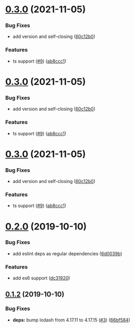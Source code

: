 # [0.3.0](https://github.com/Iteam1337/eslint-config-react/compare/v0.2.0...v0.3.0) (2021-11-05)


### Bug Fixes

* add version and self-closing ([60c12b0](https://github.com/Iteam1337/eslint-config-react/commit/60c12b0292d794ea90235d9cd0ca425935fe56e8))


### Features

* ts support ([#9](https://github.com/Iteam1337/eslint-config-react/issues/9)) ([ab8ccc1](https://github.com/Iteam1337/eslint-config-react/commit/ab8ccc17ebae35dd4a6e8a9bded75b10a008b108))

# [0.3.0](https://github.com/Iteam1337/eslint-config-react/compare/v0.2.0...v0.3.0) (2021-11-05)


### Bug Fixes

* add version and self-closing ([60c12b0](https://github.com/Iteam1337/eslint-config-react/commit/60c12b0292d794ea90235d9cd0ca425935fe56e8))


### Features

* ts support ([#9](https://github.com/Iteam1337/eslint-config-react/issues/9)) ([ab8ccc1](https://github.com/Iteam1337/eslint-config-react/commit/ab8ccc17ebae35dd4a6e8a9bded75b10a008b108))

# [0.3.0](https://github.com/Iteam1337/eslint-config-react/compare/v0.2.0...v0.3.0) (2021-11-05)


### Bug Fixes

* add version and self-closing ([60c12b0](https://github.com/Iteam1337/eslint-config-react/commit/60c12b0292d794ea90235d9cd0ca425935fe56e8))


### Features

* ts support ([#9](https://github.com/Iteam1337/eslint-config-react/issues/9)) ([ab8ccc1](https://github.com/Iteam1337/eslint-config-react/commit/ab8ccc17ebae35dd4a6e8a9bded75b10a008b108))

# [0.2.0](https://github.com/Iteam1337/eslint-config-react/compare/v0.1.2...v0.2.0) (2019-10-10)

### Bug Fixes

- add eslint deps as regular dependencies ([6d0039b](https://github.com/Iteam1337/eslint-config-react/commit/6d0039b442e14b279f9f7b7460bf84fd38338a83))

### Features

- add es6 support ([dc31920](https://github.com/Iteam1337/eslint-config-react/commit/dc31920f7423abe8d4ff1b158d9aafaa809cdf87))

## [0.1.2](https://github.com/Iteam1337/eslint-config-react/compare/v0.1.1...v0.1.2) (2019-10-10)

### Bug Fixes

- **deps:** bump lodash from 4.17.11 to 4.17.15 ([#3](https://github.com/Iteam1337/eslint-config-react/issues/3)) ([66bf584](https://github.com/Iteam1337/eslint-config-react/commit/66bf58484bb96bca0ca36c0c29529bda990eb9ac))
